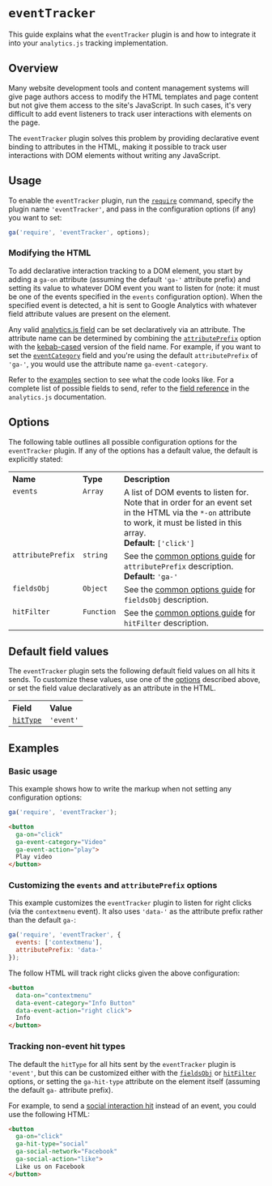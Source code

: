 # `eventTracker`

This guide explains what the `eventTracker` plugin is and how to integrate it into your `analytics.js` tracking implementation.

## Overview

Many website development tools and content management systems will give page authors access to modify the HTML templates and page content but not give them access to the site's JavaScript. In such cases, it's very difficult to add event listeners to track user interactions with elements on the page.

The `eventTracker` plugin solves this problem by providing declarative event binding to attributes in the HTML, making it possible to track user interactions with DOM elements without writing any JavaScript.

## Usage

To enable the `eventTracker` plugin, run the [`require`](https://developers.google.com/analytics/devguides/collection/analyticsjs/using-plugins) command, specify the plugin name `'eventTracker'`, and pass in the configuration options (if any) you want to set:

```js
ga('require', 'eventTracker', options);
```

### Modifying the HTML

To add declarative interaction tracking to a DOM element, you start by adding a `ga-on` attribute (assuming the default `'ga-'` attribute prefix) and setting its value to whatever DOM event you want to listen for (note: it must be one of the events specified in the `events` configuration option). When the specified event is detected, a hit is sent to Google Analytics with whatever field attribute values are present on the element.

Any valid [analytics.js field](https://developers.google.com/analytics/devguides/collection/analyticsjs/field-reference) can be set declaratively via an attribute. The attribute name can be determined by combining the [`attributePrefix`](#options) option with the [kebab-cased](https://en.wikipedia.org/wiki/Letter_case#Special_case_styles) version of the field name. For example, if you want to set the [`eventCategory`](https://developers.google.com/analytics/devguides/collection/analyticsjs/field-reference#eventCategory) field and you're using the default `attributePrefix` of `'ga-'`, you would use the attribute name `ga-event-category`.

Refer to the [examples](#examples) section to see what the code looks like. For a complete list of possible fields to send, refer to the [field reference](https://developers.google.com/analytics/devguides/collection/analyticsjs/field-reference) in the `analytics.js` documentation.

## Options

The following table outlines all possible configuration options for the `eventTracker` plugin. If any of the options has a default value, the default is explicitly stated:

<table>
  <tr valign="top">
    <th align="left">Name</th>
    <th align="left">Type</th>
    <th align="left">Description</th>
  </tr>
  <tr valign="top">
    <td><code>events</code></a></td>
    <td><code>Array</code></a></td>
    <td>
      A list of DOM events to listen for. Note that in order for an event set in the HTML via the <code>*-on</code> attribute to work, it must be listed in this array.<br>
      <strong>Default:</strong> <code>['click']</code>
    </td>
  </tr>
  <tr valign="top">
    <td><code>attributePrefix</code></a></td>
    <td><code>string</code></a></td>
    <td>
      See the <a href="/docs/common-options.md#attributeprefix">common options guide</a> for <code>attributePrefix</code> description.<br>
      <strong>Default:</strong> <code>'ga-'</code>
    </td>
  </tr>
  <tr valign="top">
    <td><code>fieldsObj</code></a></td>
    <td><code>Object</code></a></td>
    <td>See the <a href="/docs/common-options.md#fieldsobj">common options guide</a> for <code>fieldsObj</code> description.</td>
  </tr>
  <tr valign="top">
    <td><code>hitFilter</code></a></td>
    <td><code>Function</code></a></td>
    <td>See the <a href="/docs/common-options.md#hitfilter">common options guide</a> for <code>hitFilter</code> description.</td>
  </tr>
</table>

## Default field values

The `eventTracker` plugin sets the following default field values on all hits it sends. To customize these values, use one of the [options](#options) described above, or set the field value declaratively as an attribute in the HTML.

<table>
  <tr valign="top">
    <th align="left">Field</th>
    <th align="left">Value</th>
  </tr>
  <tr valign="top">
    <td><a href="https://developers.google.com/analytics/devguides/collection/analyticsjs/field-reference#hitType"><code>hitType</code></a></td>
    <td><code>'event'</code></a></td>
  </tr>
</table>

## Examples

### Basic usage

This example shows how to write the markup when not setting any configuration options:

```js
ga('require', 'eventTracker');
```

```html
<button
  ga-on="click"
  ga-event-category="Video"
  ga-event-action="play">
  Play video
</button>
```

### Customizing the `events` and `attributePrefix` options

This example customizes the `eventTracker` plugin to listen for right clicks (via the `contextmenu`  event). It also uses `'data-'` as the attribute prefix rather than the default `ga-`:

```js
ga('require', 'eventTracker', {
  events: ['contextmenu'],
  attributePrefix: 'data-'
});
```

The follow HTML will track right clicks given the above configuration:

```html
<button
  data-on="contextmenu"
  data-event-category="Info Button"
  data-event-action="right click">
  Info
</button>
```

### Tracking non-event hit types

The default the `hitType` for all hits sent by the `eventTracker` plugin is `'event'`, but this can be customized either with the [`fieldsObj`](/docs/common-options.md#fieldsobj) or [`hitFilter`](/docs/common-options.md#hitfilter) options, or setting the `ga-hit-type` attribute on the element itself (assuming the default `ga-` attribute prefix).

For example, to send a [social interaction hit](https://developers.google.com/analytics/devguides/collection/analyticsjs/social-interactions) instead of an event, you could use the following HTML:

```html
<button
  ga-on="click"
  ga-hit-type="social"
  ga-social-network="Facebook"
  ga-social-action="like">
  Like us on Facebook
</button>
```
